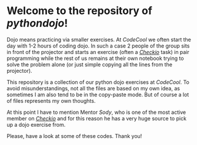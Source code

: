 # Welcome to the repository of *pythondojo*!

Dojo means practicing via smaller exercises. At *CodeCool* we often start the day with 1-2 hours of coding dojo. In such a case 2 people of the group sits in front of the projector and starts an exercise (often a [*Checkio*](www.checkio.org) task) in pair programming while the rest of us remains at their own notebook trying to solve the problem alone (or just simple copying all the lines from the projector).

This repository is a collection of our python dojo exercises at *CodeCool*. To avoid misunderstandings, not all the files are based on my own idea, as sometimes I am also tend to be in the copy-paste mode. But of course a lot of files represents my own thoughts.

At this point I have to mention Mentor *Sody*, who is one of the most active member on [*Checkio*](www.checkio.org) and for this reason he has a very huge source to pick up a dojo exercise from.

Please, have a look at some of these codes. Thank you!
